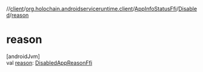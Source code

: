 //[client](../../../../index.md)/[org.holochain.androidserviceruntime.client](../../index.md)/[AppInfoStatusFfi](../index.md)/[Disabled](index.md)/[reason](reason.md)

# reason

[androidJvm]\
val [reason](reason.md): [DisabledAppReasonFfi](../../-disabled-app-reason-ffi/index.md)